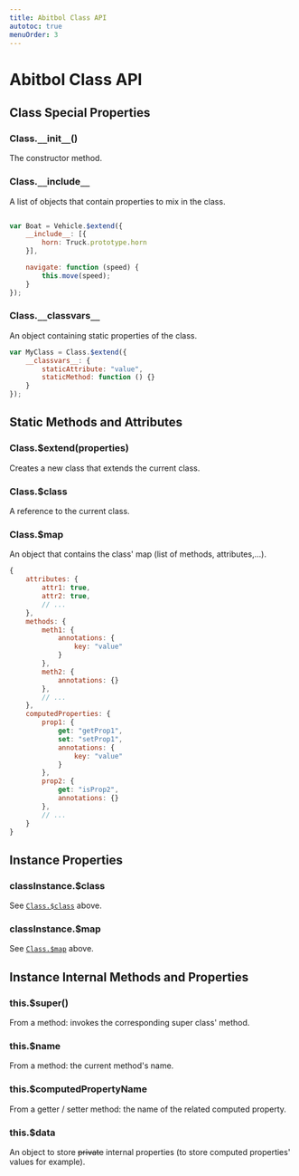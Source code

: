 ```yaml
---
title: Abitbol Class API
autotoc: true
menuOrder: 3
---
```


# Abitbol Class API

## Class Special Properties

### Class.`__`init`__`()

The constructor method.

### Class.`__`include`__`

A list of objects that contain properties to mix in the class.

```javascript

var Boat = Vehicle.$extend({
    __include__: [{
        horn: Truck.prototype.horn
    }],

    navigate: function (speed) {
        this.move(speed);
    }
});
```

### Class.`__`classvars`__`

An object containing static properties of the class.

```javascript
var MyClass = Class.$extend({
    __classvars__: {
        staticAttribute: "value",
        staticMethod: function () {}
    }
});
```


## Static Methods and Attributes

### Class.$extend(properties)

Creates a new class that extends the current class.

### Class.$class

A reference to the current class.

### Class.$map

An object that contains the class' map (list of methods, attributes,...).

```javascript
{
    attributes: {
        attr1: true,
        attr2: true,
        // ...
    },
    methods: {
        meth1: {
            annotations: {
                key: "value"
            }
        },
        meth2: {
            annotations: {}
        },
        // ...
    },
    computedProperties: {
        prop1: {
            get: "getProp1",
            set: "setProp1",
            annotations: {
                key: "value"
            }
        },
        prop2: {
            get: "isProp2",
            annotations: {}
        },
        // ...
    }
}
```

## Instance Properties

### classInstance.$class

See [`Class.$class`](#class-class) above.

### classInstance.$map

See [`Class.$map`](#class-map) above.


## Instance Internal Methods and Properties

### this.$super()

From a method: invokes the corresponding super class' method.

### this.$name

From a method: the current method's name.

### this.$computedPropertyName

From a getter / setter method: the name of the related computed property.

### this.$data

An object to store ~~private~~ internal properties (to store computed
properties' values for example).

